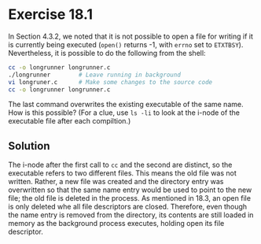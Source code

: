 # Exercise 18.1

In Section 4.3.2, we noted that it is not possible to open a file for writing
if it is currently being executed (`open()` returns -1, with `errno` set to `ETXTBSY`).
Nevertheless, it is possible to do the following from the shell:

```bash
cc -o longrunner longrunner.c
./longrunner		# Leave running in background
vi longruner.c		# Make some changes to the source code
cc -o longrunner longrunner.c
```

The last command overwrites the existing executable of the same name. How is this
possible? (For a clue, use `ls -li` to look at the i-node of the executable file after
each compiltion.)

## Solution

The i-node after the first call to `cc` and the second are distinct, so the executable
refers to two different files. This means the old file was not written. Rather, a new
file was created and the directory entry was overwritten so that the same name entry
would be used to point to the new file; the old file is deleted in the process. As mentioned
in 18.3, an open file is only deleted whe all file descriptors are closed. Therefore, even
though the name entry is removed from the directory, its contents are still loaded in memory
as the background process executes, holding open its file descriptor.
